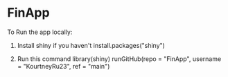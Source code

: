 # FinApp

To Run the app locally:
1. Install shiny if you haven't
   install.packages("shiny")

2. Run this command
library(shiny)
runGitHub(repo = "FinApp", username = "KourtneyRu23", ref = "main")
